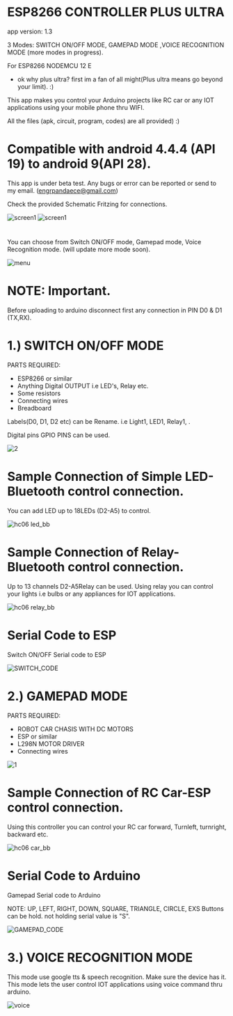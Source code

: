 # ESP8266 CONTROLLER PLUS ULTRA
app version: 1.3


3 Modes: SWITCH ON/OFF MODE, GAMEPAD MODE ,VOICE RECOGNITION MODE (more modes in progress).


For ESP8266 NODEMCU 12 E

- ok why plus ultra? first im a fan of all might(Plus ultra means go beyond your limit). :) 





This app makes you control your Arduino projects like RC car or any IOT applications using your mobile phone thru WIFI.

All the files (apk, circuit, program, codes) are all provided) :)



# Compatible with android 4.4.4 (API 19) to android 9(API 28). 

This app is under beta test.  Any bugs or error can be reported or send to my email. (engrpandaece@gmail.com) 


Check the provided Schematic Fritzing for connections. 

![screen1](https://github.com/engrpanda/ESP8266-Controller-plus-ULTRA/blob/master/APP%20PICS/plus_ultra.jpg)
![screen1](https://github.com/engrpanda/ESP8266-Controller-plus-ULTRA/blob/master/APP%20PICS/1.jpg)
#
You can choose from Switch ON/OFF mode, Gamepad mode, Voice Recognition mode. (will update more mode soon).

![menu](https://github.com/engrpanda/ESP8266-Controller-plus-ULTRA/blob/master/APP%20PICS/2.jpg)


# NOTE: Important. 
Before uploading to arduino disconnect first any connection in PIN D0 & D1 (TX,RX).

#
# 1.) SWITCH ON/OFF MODE
PARTS REQUIRED: 
- ESP8266 or similar
- Anything Digital OUTPUT i.e LED's, Relay etc.
- Some resistors
- Connecting wires
- Breadboard

Labels(D0, D1, D2 etc) can be Rename. i.e Light1, LED1, Relay1, .

Digital pins GPIO PINS can be used.

![2](https://github.com/engrpanda/ESP8266-Controller-plus-ULTRA/blob/master/APP%20PICS/3.jpg)

#
# Sample Connection of Simple LED-Bluetooth control connection. 

You can add LED up to 18LEDs (D2-A5) to control.


![hc06 led_bb](https://github.com/engrpanda/ESP8266-Controller-plus-ULTRA/blob/master/Schematic%20fritzing%20diagram/esp1.jpg)

#
# Sample Connection of Relay-Bluetooth control connection. 

Up to 13 channels D2-A5Relay can be used. Using relay you can control your lights i.e bulbs or any appliances for IOT applications.

![hc06 relay_bb](https://github.com/engrpanda/ESP8266-Controller-plus-ULTRA/blob/master/Schematic%20fritzing%20diagram/esp2.jpg)



#
# Serial Code to ESP

 Switch ON/OFF Serial code to ESP
 
![SWITCH_CODE](https://github.com/engrpanda/ESP8266-Controller-plus-ULTRA/blob/master/APP%20PICS/SWITCH_CODE.png)

#
# 2.) GAMEPAD MODE
PARTS REQUIRED: 
- ROBOT CAR CHASIS WITH DC MOTORS
- ESP or similar
- L298N MOTOR DRIVER
- Connecting wires

![1](https://github.com/engrpanda/ESP8266-Controller-plus-ULTRA/blob/master/APP%20PICS/4.jpg)

#
# Sample Connection of RC Car-ESP control connection. 

Using this controller you can control your RC car forward, Turnleft, turnright, backward etc. 


![hc06 car_bb](https://github.com/engrpanda/ESP8266-Controller-plus-ULTRA/blob/master/Schematic%20fritzing%20diagram/esp3.jpg)


#
# Serial Code to Arduino

 Gamepad Serial code to Arduino
 
 NOTE: UP, LEFT, RIGHT, DOWN, SQUARE, TRIANGLE, CIRCLE, EXS Buttons can be hold. not holding serial value is "S".

![GAMEPAD_CODE](https://github.com/engrpanda/ESP8266-Controller-plus-ULTRA/blob/master/APP%20PICS/GAMEPAD_CODE.png)


#
# 3.) VOICE RECOGNITION MODE

This mode use google tts & speech recognition. Make sure the device has it. This mode lets the user control IOT applications using voice command thru arduino.

![voice](https://github.com/engrpanda/ESP8266-Controller-plus-ULTRA/blob/master/APP%20PICS/5.jpg)



